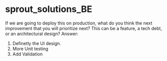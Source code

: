 # sprout_solutions_BE

If we are going to deploy this on production, what do you think the next improvement
that you will prioritize next? This can be a feature, a tech debt, or an architectural
design?
Answer: 
1. Definetly the UI design.
2. More Unit testing
3. Add Validation
